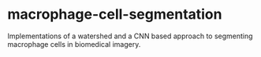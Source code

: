 # macrophage-cell-segmentation
Implementations of a watershed and a CNN based approach to segmenting macrophage cells in biomedical imagery.

